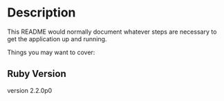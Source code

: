 # Description

This README would normally document whatever steps are necessary to get the
application up and running.

Things you may want to cover:

## Ruby Version
version 2.2.0p0
